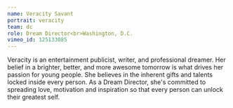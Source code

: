 ```yaml
---
name: Veracity Savant
portrait: veracity
team: dc
role: Dream Director<br>Washington, D.C.
vimeo_id: 125133085
---
```


Veracity is an entertainment publicist, writer, and professional dreamer. Her belief in a brighter, better, and more awesome tomorrow is what drives her passion for young people. She believes in the inherent gifts and talents locked inside every person. As a Dream Director, she's committed to spreading love, motivation and inspiration so that every person can unlock their greatest self. 